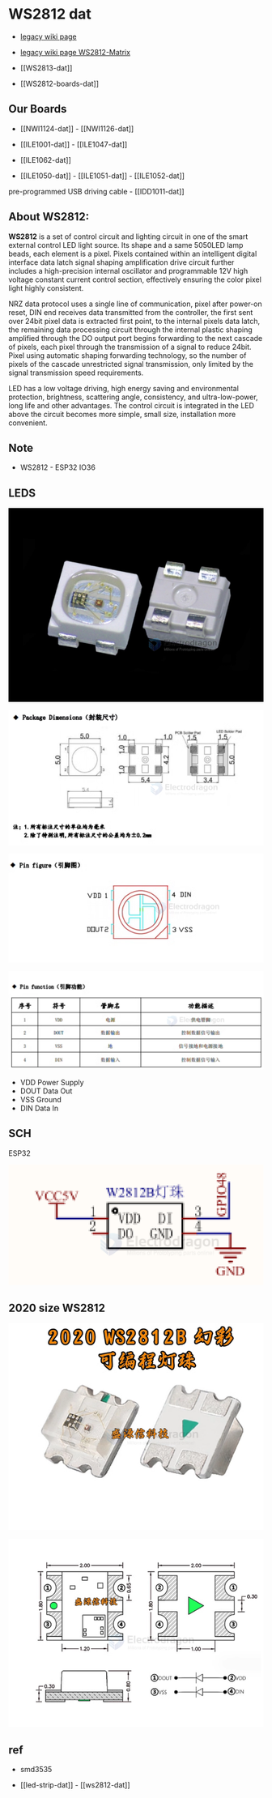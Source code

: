 
# WS2812 dat 

- [legacy wiki page ](https://www.electrodragon.com/w/W2812)

- [legacy wiki page WS2812-Matrix](https://w.electrodragon.com/w/WS2812-Matrix)

- [[WS2813-dat]]

- [[WS2812-boards-dat]]

## Our Boards 

- [[NWI1124-dat]] - [[NWI1126-dat]]

- [[ILE1001-dat]] - [[ILE1047-dat]]

- [[ILE1062-dat]]

- [[ILE1050-dat]] - [[ILE1051-dat]] - [[ILE1052-dat]]

pre-programmed USB driving cable - [[IDD1011-dat]]






## About WS2812:

**WS2812** is a set of control circuit and lighting circuit in one of the smart external control LED light source. Its shape and a same 5050LED lamp beads, each element is a pixel. Pixels contained within an intelligent digital interface data latch signal shaping amplification drive circuit further includes a high-precision internal oscillator and programmable 12V high voltage constant current control section, effectively ensuring the color pixel light highly consistent.

NRZ data protocol uses a single line of communication, pixel after power-on reset, DIN end receives data transmitted from the controller, the first sent over 24bit pixel data is extracted first point, to the internal pixels data latch, the remaining data processing circuit through the internal plastic shaping amplified through the DO output port begins forwarding to the next cascade of pixels, each pixel through the transmission of a signal to reduce 24bit. Pixel using automatic shaping forwarding technology, so the number of pixels of the cascade unrestricted signal transmission, only limited by the signal transmission speed requirements.

LED has a low voltage driving, high energy saving and environmental protection, brightness, scattering angle, consistency, and ultra-low-power, long life and other advantages. The control circuit is integrated in the LED above the circuit becomes more simple, small size, installation more convenient.





## Note 

- WS2812 - ESP32 IO36

## LEDS

![](10PCs-WS2812B-4Pin-SMD5050-RGB-LED-01.png)


![](2024-01-13-11-33-07.png)

![](2024-01-13-11-33-24.png)

![](2024-01-13-11-33-41.png)

- VDD Power Supply
- DOUT Data Out 
- VSS  Ground 
- DIN Data In 


## SCH 

ESP32 

![](2025-07-10-17-29-15.png)


## 2020 size WS2812 

![](2025-10-08-14-07-51.png)

![](2025-10-08-14-08-13.png)


## ref 


- smd3535

- [[led-strip-dat]] - [[ws2812-dat]]
